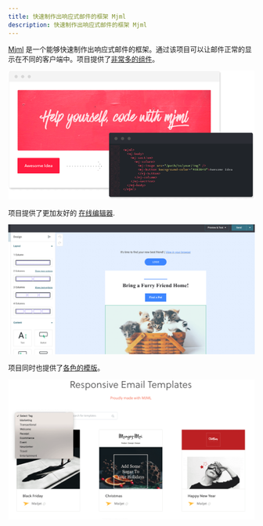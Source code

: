 ```yaml
---
title: 快速制作出响应式邮件的框架 Mjml
description: 快速制作出响应式邮件的框架 Mjml
---
```


[Mjml](https://github.com/mjmlio/mjml) 是一个能够快速制作出响应式邮件的框架。通过该项目可以让邮件正常的显示在不同的客户端中。项目提供了[非常多的组件](https://documentation.mjml.io/#standard-head-components)。

![mjml template](./mjml.png)

项目提供了更加友好的 [在线编辑器](https://demo.mailjet.com/).

![mjml editor](./mjml-editor.png)

项目同时也提供了[各色的模版](https://mjml.io/templates)。

![mjml templates](./mjml-templates.png)